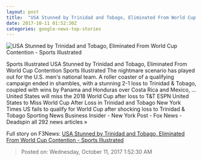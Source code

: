 ```yaml
---
layout: post
title:  "USA Stunned by Trinidad and Tobago, Eliminated From World Cup Contention - Sports Illustrated"
date: 2017-10-11 01:52:30Z
categories: google-news-top-stories
---
```


![USA Stunned by Trinidad and Tobago, Eliminated From World Cup Contention - Sports Illustrated](https://cdn-s3.si.com/s3fs-public/2017/10/10/usa-trinidad-wc-qualifying-highlights.jpg)

Sports Illustrated USA Stunned by Trinidad and Tobago, Eliminated From World Cup Contention Sports Illustrated The nightmare scenario has played out for the U.S. men's national team. A roller coaster of a qualifying campaign ended in shambles, with a stunning 2-1 loss to Trinidad & Tobago, coupled with wins by Panama and Honduras over Costa Rica and Mexico, ... United States will miss the 2018 World Cup after loss to T&T ESPN United States to Miss World Cup After Loss in Trinidad and Tobago New York Times US fails to qualify for World Cup after shocking loss to Trinidad & Tobago Sporting News Business Insider - New York Post - Fox News - Deadspin all 292 news articles »


Full story on F3News: [USA Stunned by Trinidad and Tobago, Eliminated From World Cup Contention - Sports Illustrated](http://www.f3nws.com/n/EJR4tD)

> Posted on: Wednesday, October 11, 2017 1:52:30 AM
